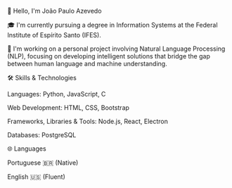 👋 Hello, I'm João Paulo Azevedo

🎓 I'm currently pursuing a degree in Information Systems at the Federal Institute of Espírito Santo (IFES).

🧠 I'm working on a personal project involving Natural Language Processing (NLP), focusing on developing intelligent solutions that bridge the gap between human language and machine understanding.

🛠️ Skills & Technologies

Languages: Python, JavaScript, C

Web Development: HTML, CSS, Bootstrap

Frameworks, Libraries & Tools: Node.js, React, Electron

Databases: PostgreSQL

🌐 Languages

Portuguese 🇧🇷 (Native)

English 🇺🇸 (Fluent)
